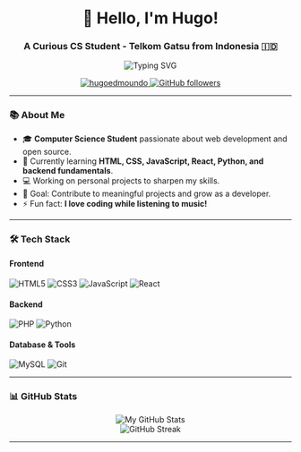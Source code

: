 <h1 align="center">👋 Hello, I'm Hugo!</h1>
<h3 align="center">A Curious CS Student - Telkom Gatsu from Indonesia 🇮🇩</h3>

<p align="center">
  <img src="https://readme-typing-svg.herokuapp.com?center=true&lines=Building+Dreams+with+Code+and+Faith;Tahfidz+Scholarship+in+Progress;Future+Certified+Ethical+Hacker;AI+%2B+Electronics+Lover;In+Love+with+Plantation+Business" alt="Typing SVG" />
</p>

<p align="center">
  <a href="https://github.com/hugoedmoundo">
    <img src="https://komarev.com/ghpvc/?username=hugoedmoundo&label=Profile%20views&color=0e75b6&style=flat" alt="hugoedmoundo" />
  </a>
  <a href="https://github.com/hugoedmoundo?tab=followers">
    <img alt="GitHub followers" src="https://img.shields.io/github/followers/hugoedmoundo?color=green&logo=github">
  </a>
</p>

---

### 📚 About Me
- 🎓 **Computer Science Student** passionate about web development and open source.  
- 🌱 Currently learning **HTML, CSS, JavaScript, React, Python, and backend fundamentals**.  
- 💻 Working on personal projects to sharpen my skills.  
- 🎯 Goal: Contribute to meaningful projects and grow as a developer.  
- ⚡ Fun fact: **I love coding while listening to music!** 

---

### 🛠️ Tech Stack
#### Frontend
![HTML5](https://img.shields.io/badge/HTML5-E34F26?style=for-the-badge&logo=html5&logoColor=white)
![CSS3](https://img.shields.io/badge/CSS3-1572B6?style=for-the-badge&logo=css3&logoColor=white)
![JavaScript](https://img.shields.io/badge/JavaScript-F7DF1E?style=for-the-badge&logo=javascript&logoColor=black)
![React](https://img.shields.io/badge/React-20232A?style=for-the-badge&logo=react&logoColor=61DAFB)

#### Backend
![PHP](https://img.shields.io/badge/PHP-777BB4?style=for-the-badge&logo=php&logoColor=white)
![Python](https://img.shields.io/badge/Python-3776AB?style=for-the-badge&logo=python&logoColor=white)

#### Database & Tools
![MySQL](https://img.shields.io/badge/MySQL-005C84?style=for-the-badge&logo=mysql&logoColor=white)
![Git](https://img.shields.io/badge/Git-F05032?style=for-the-badge&logo=git&logoColor=white)

---

### 📊 GitHub Stats
<p align="center">
  <img src="https://github-readme-stats.vercel.app/api?username=hugoedmoundo&show_icons=true&theme=radical" alt="My GitHub Stats" />
  <br>
  <img src="https://github-readme-streak-stats.herokuapp.com/?user=hugoedmoundo&theme=dark" alt="GitHub Streak" />
</p>

---

<!--
### 📫 Let's Connect!
<p align="center">
  <a href="https://linkedin.com/in/yourusername" target="_blank">
    <img src="https://img.shields.io/badge/LinkedIn-0077B5?style=for-the-badge&logo=linkedin&logoColor=white" alt="LinkedIn"/>
  </a>
  <a href="https://twitter.com/yourusername" target="_blank">
    <img src="https://img.shields.io/badge/Twitter-1DA1F2?style=for-the-badge&logo=twitter&logoColor=white" alt="Twitter"/>
  </a>
  <a href="mailto:youremail@example.com">
    <img src="https://img.shields.io/badge/Gmail-D14836?style=for-the-badge&logo=gmail&logoColor=white" alt="Gmail"/>
  </a>
</p>
-->
